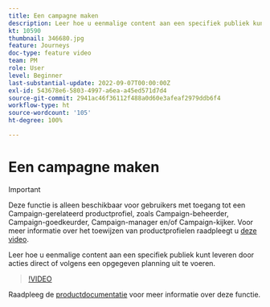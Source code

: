 ```yaml
---
title: Een campagne maken
description: Leer hoe u eenmalige content aan een specifiek publiek kunt leveren door acties direct of volgens een opgegeven planning uit te voeren.
kt: 10590
thumbnail: 346680.jpg
feature: Journeys
doc-type: feature video
team: PM
role: User
level: Beginner
last-substantial-update: 2022-09-07T00:00:00Z
exl-id: 543678e6-5803-4997-a6ea-a45ed571d7d4
source-git-commit: 2941ac46f36112f488a0d60e3afeaf2979ddb6f4
workflow-type: ht
source-wordcount: '105'
ht-degree: 100%

---
```


# Een campagne maken

>[!IMPORTANT]
>
>Deze functie is alleen beschikbaar voor gebruikers met toegang tot een Campaign-gerelateerd productprofiel, zoals Campaign-beheerder, Campaign-goedkeurder, Campaign-manager en/of Campaign-kijker. Voor meer informatie over het toewijzen van productprofielen raadpleegt u [deze video](/help/set-up-access/access-management.md).

Leer hoe u eenmalige content aan een specifiek publiek kunt leveren door acties direct of volgens een opgegeven planning uit te voeren.

>[!VIDEO](https://video.tv.adobe.com/v/346680?quality=12)

Raadpleeg de [productdocumentatie](https://experienceleague.adobe.com/docs/journey-optimizer/using/campaigns/get-started-with-campaigns.html?lang=nl) voor meer informatie over deze functie.

